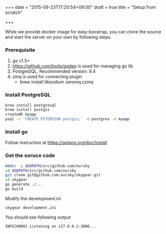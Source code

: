 +++
date = "2015-09-23T17:20:54+08:00"
draft = true
title = "Setup from scratch"

+++

While we provide docker image for easy boostrap, you can clone the source and
start the server on your own by following steps.

### Prerequisite

1. go v1.5+
2. https://github.com/tools/godep is used for managing go lib
3. PostgreSQL, Recommended version: 9.4
4. zmq is used for connecting plugin
   * brew install libsodium zeromq czmq


### Install PostgreSQL

``` bash
brew install postgresql
brew install postgis
createdb myapp
psql -c 'CREATE EXTENSION postgis;' -U postgres -d myapp
```

### Install go

Follow instruction at https://golang.org/doc/install

### Get the soruce code

``` bash
mkdir -p $GOPATH/src/github.com/oursky
cd $GOPATH/src/github.com/oursky
git clone git@github.com:oursky/skygear.git
cd skygear
go generate ./...
go build
```

Modify the development.ini

``` bash
skygear development.ini
```

You should see following output
```
INFO[0000] Listening on 127.0.0.1:3000...
```
